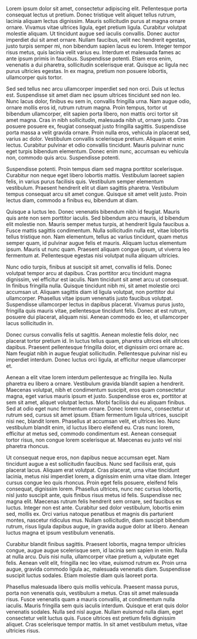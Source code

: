 Lorem ipsum dolor sit amet, consectetur adipiscing elit. Pellentesque porta consequat lectus ut pretium. Donec tristique velit aliquet tellus rutrum, lacinia aliquam lectus dignissim. Mauris sollicitudin purus at magna ornare ornare. Vivamus vitae ultrices ligula, eget pretium ligula. Curabitur volutpat molestie aliquam. Ut tincidunt augue sed iaculis convallis. Donec auctor imperdiet dui sit amet ornare. Nullam faucibus, velit nec hendrerit egestas, justo turpis semper mi, non bibendum sapien lacus eu lorem. Integer tempor risus metus, quis lacinia velit varius eu. Interdum et malesuada fames ac ante ipsum primis in faucibus. Suspendisse potenti. Etiam eros enim, venenatis a dui pharetra, sollicitudin scelerisque erat. Quisque ac ligula nec purus ultricies egestas. In ex magna, pretium non posuere lobortis, ullamcorper quis tortor.

Sed sed tellus nec arcu ullamcorper imperdiet sed non orci. Duis ut lectus est. Suspendisse sit amet diam nec ipsum ultrices tincidunt sed non leo. Nunc lacus dolor, finibus eu sem in, convallis fringilla urna. Nam augue odio, ornare mollis eros id, rutrum rutrum magna. Proin tempus, tortor ut bibendum ullamcorper, elit sapien porta libero, non mattis orci tortor sit amet magna. Cras in nibh sollicitudin, malesuada nibh ut, ornare justo. Cras posuere posuere ex, feugiat consequat justo fringilla sagittis. Suspendisse porta massa a velit gravida ornare. Proin nulla eros, vehicula in placerat sed, varius ac dolor. Vestibulum convallis scelerisque pretium. Aliquam et enim lectus. Curabitur pulvinar et odio convallis tincidunt. Mauris pulvinar nunc eget turpis bibendum elementum. Donec enim nunc, accumsan eu vehicula non, commodo quis arcu. Suspendisse potenti.

Suspendisse potenti. Proin tempus diam sed magna porttitor scelerisque. Curabitur non neque eget libero lobortis mattis. Vestibulum laoreet sapien felis, in varius purus facilisis quis. Vestibulum semper elementum vestibulum. Praesent hendrerit elit ut diam sagittis pharetra. Vestibulum tempus consequat arcu sit amet congue. Quisque sit amet velit justo. Proin lectus diam, commodo a finibus eu, bibendum at diam.

Quisque a luctus leo. Donec venenatis bibendum nibh id feugiat. Mauris quis ante non sem porttitor iaculis. Sed bibendum arcu mauris, id bibendum elit molestie non. Mauris semper metus turpis, at hendrerit ligula faucibus a. Fusce mattis sagittis condimentum. Nulla sollicitudin nulla est, vitae lobortis tellus tristique non. Nam elementum, tellus ac varius tincidunt, quam metus semper quam, id pulvinar augue felis et mauris. Aliquam luctus elementum ipsum. Mauris ut nunc quam. Praesent aliquam congue ipsum, ut viverra leo fermentum at. Pellentesque egestas nisi volutpat nulla aliquam ultricies.

Nunc odio turpis, finibus at suscipit sit amet, convallis id felis. Donec volutpat tempor arcu at dapibus. Cras porttitor arcu tincidunt magna dignissim, vel efficitur est iaculis. Nam tincidunt sit amet arcu ut consequat. In finibus fringilla nulla. Quisque tincidunt nibh mi, sit amet molestie orci accumsan ut. Aliquam sagittis diam id ligula volutpat, non porttitor dui ullamcorper. Phasellus vitae ipsum venenatis justo faucibus volutpat. Suspendisse ullamcorper lectus in dapibus placerat. Vivamus purus justo, fringilla quis mauris vitae, pellentesque tincidunt felis. Donec at est rutrum, posuere dui placerat, aliquam nisi. Aenean commodo ex leo, et ullamcorper lacus sollicitudin in.

Donec cursus convallis felis ut sagittis. Aenean molestie felis dolor, nec placerat tortor pretium id. In luctus tellus quam, pharetra ultrices elit ultrices dapibus. Praesent pellentesque fringilla dolor, et dignissim orci ornare ac. Nam feugiat nibh in augue feugiat sollicitudin. Pellentesque pulvinar nisl eu imperdiet interdum. Donec luctus orci ligula, at efficitur neque ullamcorper et.

Aenean a elit vitae lorem interdum pellentesque ac fringilla leo. Nulla pharetra eu libero a ornare. Vestibulum gravida blandit sapien a hendrerit. Maecenas volutpat, nibh et condimentum suscipit, eros quam consectetur magna, eget varius mauris ipsum et justo. Suspendisse eros ex, porttitor at sem sit amet, aliquet volutpat lectus. Morbi facilisis dui eu aliquam finibus. Sed at odio eget nunc fermentum ornare. Donec lorem nunc, consectetur ut rutrum sed, cursus sit amet ipsum. Etiam fermentum ligula ultrices, suscipit nisi nec, blandit lorem. Phasellus at accumsan velit, et ultrices leo. Nunc vestibulum blandit enim, id luctus libero eleifend eu. Cras nunc lorem, efficitur at metus sed, commodo condimentum est. Aenean consequat tortor risus, non congue lorem scelerisque at. Maecenas eu justo vel nisi pharetra rhoncus.

Ut consequat neque eros, non dapibus neque accumsan eget. Nam tincidunt augue a est sollicitudin faucibus. Nunc sed facilisis erat, quis placerat lacus. Aliquam erat volutpat. Cras placerat, urna vitae tincidunt lacinia, metus nisi imperdiet lorem, a dignissim enim urna vitae diam. Integer cursus congue leo quis rhoncus. Proin eget felis posuere, eleifend felis consequat, dignissim lorem. Phasellus ultrices, nunc nec cursus lobortis, nisl justo suscipit ante, quis finibus risus metus id felis. Suspendisse nec magna elit. Maecenas rutrum felis hendrerit sem ornare, sed faucibus ex luctus. Integer non est ante. Curabitur sed dolor vestibulum, lobortis enim sed, mollis ex. Orci varius natoque penatibus et magnis dis parturient montes, nascetur ridiculus mus. Nullam sollicitudin, diam suscipit bibendum rutrum, risus ligula dapibus augue, in gravida augue dolor at libero. Aenean luctus magna et ipsum vestibulum venenatis.

Curabitur blandit finibus sagittis. Praesent lobortis, magna tempor ultricies congue, augue augue scelerisque sem, id lacinia sem sapien in enim. Nulla at nulla arcu. Duis nisi nulla, ullamcorper vitae pretium a, vulputate eget felis. Aenean velit elit, fringilla nec leo vitae, euismod rutrum ex. Proin urna augue, gravida commodo ligula ac, malesuada venenatis diam. Suspendisse suscipit luctus sodales. Etiam molestie diam quis laoreet porta.

Phasellus malesuada libero quis mollis vehicula. Praesent massa purus, porta non venenatis quis, vestibulum a metus. Cras sit amet malesuada risus. Fusce venenatis quam a mauris convallis, at condimentum nulla iaculis. Mauris fringilla sem quis iaculis interdum. Quisque et erat quis dolor venenatis sodales. Nulla sed nisl augue. Nullam euismod nulla diam, eget consectetur velit luctus quis. Fusce ultrices est pretium felis dignissim aliquet. Cras scelerisque tempor mattis. In sit amet vestibulum metus, vitae ultricies risus.